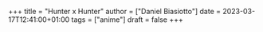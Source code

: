 +++
title = "Hunter x Hunter"
author = ["Daniel Biasiotto"]
date = 2023-03-17T12:41:00+01:00
tags = ["anime"]
draft = false
+++
